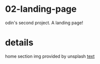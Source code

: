 # 02-landing-page
odin's second project. A landing page!

# details
home section img provided by unsplash [text](https://unsplash.com/photos/digital-code-number-abstract-background-represent-coding-technology-and-programming-languages-D6P8FNyZxx4)
